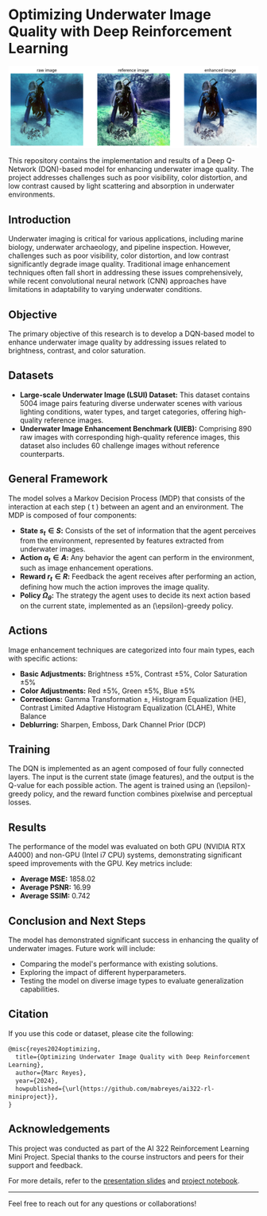 # Optimizing Underwater Image Quality with Deep Reinforcement Learning

![Sample Images](sample.png "Sample Images")

This repository contains the implementation and results of a Deep Q-Network (DQN)-based model for enhancing underwater image quality. The project addresses challenges such as poor visibility, color distortion, and low contrast caused by light scattering and absorption in underwater environments.

## Introduction
Underwater imaging is critical for various applications, including marine biology, underwater archaeology, and pipeline inspection. However, challenges such as poor visibility, color distortion, and low contrast significantly degrade image quality. Traditional image enhancement techniques often fall short in addressing these issues comprehensively, while recent convolutional neural network (CNN) approaches have limitations in adaptability to varying underwater conditions.

## Objective
The primary objective of this research is to develop a DQN-based model to enhance underwater image quality by addressing issues related to brightness, contrast, and color saturation.

## Datasets
- **Large-scale Underwater Image (LSUI) Dataset:** This dataset contains 5004 image pairs featuring diverse underwater scenes with various lighting conditions, water types, and target categories, offering high-quality reference images.
- **Underwater Image Enhancement Benchmark (UIEB):** Comprising 890 raw images with corresponding high-quality reference images, this dataset also includes 60 challenge images without reference counterparts.

## General Framework
The model solves a Markov Decision Process (MDP) that consists of the interaction at each step \( t \) between an agent and an environment. The MDP is composed of four components:
- **State $s_t \in S$:** Consists of the set of information that the agent perceives from the environment, represented by features extracted from underwater images.
- **Action $a_t \in A$:** Any behavior the agent can perform in the environment, such as image enhancement operations.
- **Reward $r_t \in R$:** Feedback the agent receives after performing an action, defining how much the action improves the image quality.
- **Policy $\Omega_\theta$:** The strategy the agent uses to decide its next action based on the current state, implemented as an \(\epsilon\)-greedy policy.

## Actions
Image enhancement techniques are categorized into four main types, each with specific actions:
- **Basic Adjustments:** Brightness ±5%, Contrast ±5%, Color Saturation ±5%
- **Color Adjustments:** Red ±5%, Green ±5%, Blue ±5%
- **Corrections:** Gamma Transformation ±, Histogram Equalization (HE), Contrast Limited Adaptive Histogram Equalization (CLAHE), White Balance
- **Deblurring:** Sharpen, Emboss, Dark Channel Prior (DCP)

## Training
The DQN is implemented as an agent composed of four fully connected layers. The input is the current state (image features), and the output is the Q-value for each possible action. The agent is trained using an \(\epsilon\)-greedy policy, and the reward function combines pixelwise and perceptual losses.

## Results
The performance of the model was evaluated on both GPU (NVIDIA RTX A4000) and non-GPU (Intel i7 CPU) systems, demonstrating significant speed improvements with the GPU. Key metrics include:
- **Average MSE:** 1858.02
- **Average PSNR:** 16.99
- **Average SSIM:** 0.742

## Conclusion and Next Steps
The model has demonstrated significant success in enhancing the quality of underwater images. Future work will include:
- Comparing the model's performance with existing solutions.
- Exploring the impact of different hyperparameters.
- Testing the model on diverse image types to evaluate generalization capabilities.

## Citation
If you use this code or dataset, please cite the following:

```
@misc{reyes2024optimizing,
  title={Optimizing Underwater Image Quality with Deep Reinforcement Learning},
  author={Marc Reyes},
  year={2024},
  howpublished={\url{https://github.com/mabreyes/ai322-rl-miniproject}},
}
```

## Acknowledgements
This project was conducted as part of the AI 322 Reinforcement Learning Mini Project. Special thanks to the course instructors and peers for their support and feedback.

For more details, refer to the [presentation slides](./presentation.pdf) and [project notebook](./train.ipynb).

---

Feel free to reach out for any questions or collaborations!